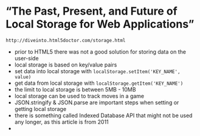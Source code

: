 # “The Past, Present, and Future of Local Storage for Web Applications”
```http://diveinto.html5doctor.com/storage.html```
- prior to HTML5 there was not a good solution for storing data on the user-side
- local storage is based on key/value pairs
- set data into local storage with ``localStorage.setItem('KEY_NAME', value)``
- get data from local storage with ``localStorage.getItem('KEY_NAME')``
- the limit to local storage is between 5MB - 10MB
- local storage can be used to track moves in a game
- JSON.stringify & JSON.parse are important steps when setting or getting local storage
- there is something called Indexed Database API that might not be used any longer, as this article is from 2011
- 